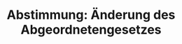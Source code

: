 ---
layout: abstimmung
title: "Abstimmung: Änderung des Abgeordnetengesetzes"
categories:
 - Politik
 - Recht
 - Rente
tags:
 - Rente
 - EU

abstimmung:
 legislaturperiode: 18
 bundestagssitzung: 18
 abstimmung: 1
links:
 - title: https://www.bundestag.de/parlament/plenum/abstimmung/abstimmung?id=254
   url: https://www.bundestag.de/parlament/plenum/abstimmung/abstimmung?id=254
 - title: http://www.abgeordnetenwatch.de/diaetenerhoehung-1105-557.html
   url: http://www.abgeordnetenwatch.de/diaetenerhoehung-1105-557.html
data:
 - title: Abstimmungsergebnis 20140221_1-data.pdf
   url: /res/abstimmungsliste/20140221_1-data.pdf
 - title: Abstimmungsergebnis 20140221_1_xls-data.csv
   url: /res/abstimmungsliste/analyses/20140221_1_xls-data.csv
documents:
 - title: Drucksache 18/00477.pdf
   url: http://dip21.bundestag.de/dip21/btd/18/004/1800477.pdf
   local: /res/abstimmungsdaten/018-018-01/1800477.pdf
 - title: Drucksache 18/00619.pdf
   url: http://dip21.bundestag.de/dip21/btd/18/006/1800619.pdf
   local: /res/abstimmungsdaten/018-018-01/1800619.pdf
preview: |
     Deutscher Bundestag
    
     18. Sitzung des Deutschen Bundestages
     am Freitag, 21.Februar 2014
     Endgültiges Ergebnis der Namentlichen Abstimmung Nr. 1
    
     Gesetzentwurf der Fraktionen CDU/CSU und SPD
     Entwurf eines Gesetzes zur Änderung des Abgeordnetengesetzes und eines Gesetzes zur
     Änderung des Europaabgeordnetengesetzes
     Drs. 18/477 und 18/619
    
     Abgegebene Stimmen insgesamt:
    
     589
     42
    
     Nicht abgegebene Stimmen:
     Ja-Stimmen:
    
     464
    
     Nein-Stimmen:
    
     115
    
     Enthaltungen:
    
     10
    
     Ungültige:
    
     Berlin, den 21.02.2014
    
     0
    
     Beginn: 10:08
     Ende: 10:11
---